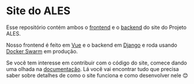 # Site do ALES
Esse repositório contém ambos o [frontend](docs/conceitos.md#backend) e o [backend](docs/conceitos.md#backend) do site do Projeto ALES.

Nosso frontend é feito em [Vue](docs/conceitos.md#vue) e o backend em [Django](docs/conceitos.md#django) e roda usando [Docker Swarm](docs/conceitos.md#docker-swarm) em produção.

Se você tem interesse em contribuir com o código do site, comece dando uma olhada na [documentação](docs/readme.md). Lá você vai encontrar tudo que precisa saber sobre detalhes de como o site funciona e como desenvolver nele 😊
